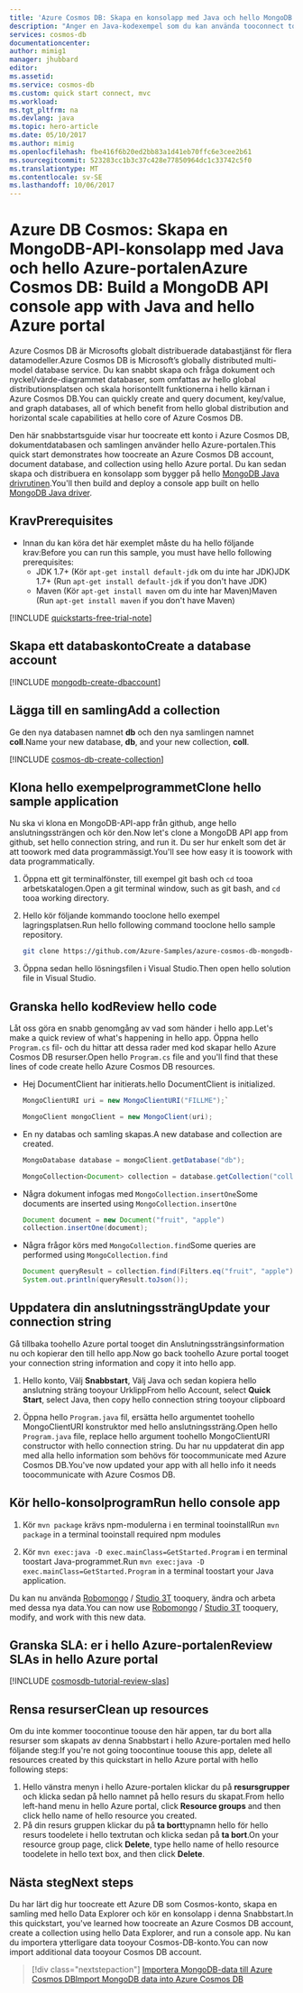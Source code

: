 ```yaml
---
title: 'Azure Cosmos DB: Skapa en konsolapp med Java och hello MongoDB API | Microsoft Docs'
description: "Anger en Java-kodexempel som du kan använda tooconnect tooand query hello Azure Cosmos DB MongoDB API"
services: cosmos-db
documentationcenter: 
author: mimig1
manager: jhubbard
editor: 
ms.assetid: 
ms.service: cosmos-db
ms.custom: quick start connect, mvc
ms.workload: 
ms.tgt_pltfrm: na
ms.devlang: java
ms.topic: hero-article
ms.date: 05/10/2017
ms.author: mimig
ms.openlocfilehash: fbe416f6b20ed2bb83a1d41eb70ffc6e3cee2b61
ms.sourcegitcommit: 523283cc1b3c37c428e77850964dc1c33742c5f0
ms.translationtype: MT
ms.contentlocale: sv-SE
ms.lasthandoff: 10/06/2017
---
```

# <a name="azure-cosmos-db-build-a-mongodb-api-console-app-with-java-and-hello-azure-portal"></a><span data-ttu-id="9dd87-103">Azure DB Cosmos: Skapa en MongoDB-API-konsolapp med Java och hello Azure-portalen</span><span class="sxs-lookup"><span data-stu-id="9dd87-103">Azure Cosmos DB: Build a MongoDB API console app with Java and hello Azure portal</span></span>

<span data-ttu-id="9dd87-104">Azure Cosmos DB är Microsofts globalt distribuerade databastjänst för flera datamodeller.</span><span class="sxs-lookup"><span data-stu-id="9dd87-104">Azure Cosmos DB is Microsoft’s globally distributed multi-model database service.</span></span> <span data-ttu-id="9dd87-105">Du kan snabbt skapa och fråga dokument och nyckel/värde-diagrammet databaser, som omfattas av hello global distributionsplatsen och skala horisontellt funktionerna i hello kärnan i Azure Cosmos DB.</span><span class="sxs-lookup"><span data-stu-id="9dd87-105">You can quickly create and query document, key/value, and graph databases, all of which benefit from hello global distribution and horizontal scale capabilities at hello core of Azure Cosmos DB.</span></span> 

<span data-ttu-id="9dd87-106">Den här snabbstartsguide visar hur toocreate ett konto i Azure Cosmos DB, dokumentdatabasen och samlingen använder hello Azure-portalen.</span><span class="sxs-lookup"><span data-stu-id="9dd87-106">This quick start demonstrates how toocreate an Azure Cosmos DB account, document database, and collection using hello Azure portal.</span></span> <span data-ttu-id="9dd87-107">Du kan sedan skapa och distribuera en konsolapp som bygger på hello [MongoDB Java drivrutinen](https://docs.mongodb.com/ecosystem/drivers/java/).</span><span class="sxs-lookup"><span data-stu-id="9dd87-107">You'll then build and deploy a console app built on hello [MongoDB Java driver](https://docs.mongodb.com/ecosystem/drivers/java/).</span></span> 

## <a name="prerequisites"></a><span data-ttu-id="9dd87-108">Krav</span><span class="sxs-lookup"><span data-stu-id="9dd87-108">Prerequisites</span></span>

* <span data-ttu-id="9dd87-109">Innan du kan köra det här exemplet måste du ha hello följande krav:</span><span class="sxs-lookup"><span data-stu-id="9dd87-109">Before you can run this sample, you must have hello following prerequisites:</span></span>
   * <span data-ttu-id="9dd87-110">JDK 1.7+ (Kör `apt-get install default-jdk` om du inte har JDK)</span><span class="sxs-lookup"><span data-stu-id="9dd87-110">JDK 1.7+ (Run `apt-get install default-jdk` if you don't have JDK)</span></span>
   * <span data-ttu-id="9dd87-111">Maven (Kör `apt-get install maven` om du inte har Maven)</span><span class="sxs-lookup"><span data-stu-id="9dd87-111">Maven (Run `apt-get install maven` if you don't have Maven)</span></span>

[!INCLUDE [quickstarts-free-trial-note](../../includes/quickstarts-free-trial-note.md)]

## <a name="create-a-database-account"></a><span data-ttu-id="9dd87-112">Skapa ett databaskonto</span><span class="sxs-lookup"><span data-stu-id="9dd87-112">Create a database account</span></span>

[!INCLUDE [mongodb-create-dbaccount](../../includes/cosmos-db-create-dbaccount-mongodb.md)]

## <a name="add-a-collection"></a><span data-ttu-id="9dd87-113">Lägga till en samling</span><span class="sxs-lookup"><span data-stu-id="9dd87-113">Add a collection</span></span>

<span data-ttu-id="9dd87-114">Ge den nya databasen namnet **db** och den nya samlingen namnet **coll**.</span><span class="sxs-lookup"><span data-stu-id="9dd87-114">Name your new database, **db**, and your new collection, **coll**.</span></span>

[!INCLUDE [cosmos-db-create-collection](../../includes/cosmos-db-create-collection.md)]

## <a name="clone-hello-sample-application"></a><span data-ttu-id="9dd87-115">Klona hello exempelprogrammet</span><span class="sxs-lookup"><span data-stu-id="9dd87-115">Clone hello sample application</span></span>

<span data-ttu-id="9dd87-116">Nu ska vi klona en MongoDB-API-app från github, ange hello anslutningssträngen och kör den.</span><span class="sxs-lookup"><span data-stu-id="9dd87-116">Now let's clone a MongoDB API app from github, set hello connection string, and run it.</span></span> <span data-ttu-id="9dd87-117">Du ser hur enkelt som det är att toowork med data programmässigt.</span><span class="sxs-lookup"><span data-stu-id="9dd87-117">You'll see how easy it is toowork with data programmatically.</span></span> 

1. <span data-ttu-id="9dd87-118">Öppna ett git terminalfönster, till exempel git bash och `cd` tooa arbetskatalogen.</span><span class="sxs-lookup"><span data-stu-id="9dd87-118">Open a git terminal window, such as git bash, and `cd` tooa working directory.</span></span>  

2. <span data-ttu-id="9dd87-119">Hello kör följande kommando tooclone hello exempel lagringsplatsen.</span><span class="sxs-lookup"><span data-stu-id="9dd87-119">Run hello following command tooclone hello sample repository.</span></span> 

    ```bash
    git clone https://github.com/Azure-Samples/azure-cosmos-db-mongodb-java-getting-started.git
    ```

3. <span data-ttu-id="9dd87-120">Öppna sedan hello lösningsfilen i Visual Studio.</span><span class="sxs-lookup"><span data-stu-id="9dd87-120">Then open hello solution file in Visual Studio.</span></span> 

## <a name="review-hello-code"></a><span data-ttu-id="9dd87-121">Granska hello kod</span><span class="sxs-lookup"><span data-stu-id="9dd87-121">Review hello code</span></span>

<span data-ttu-id="9dd87-122">Låt oss göra en snabb genomgång av vad som händer i hello app.</span><span class="sxs-lookup"><span data-stu-id="9dd87-122">Let's make a quick review of what's happening in hello app.</span></span> <span data-ttu-id="9dd87-123">Öppna hello `Program.cs` fil- och du hittar att dessa rader med kod skapar hello Azure Cosmos DB resurser.</span><span class="sxs-lookup"><span data-stu-id="9dd87-123">Open hello `Program.cs` file and you'll find that these lines of code create hello Azure Cosmos DB resources.</span></span> 

* <span data-ttu-id="9dd87-124">Hej DocumentClient har initierats.</span><span class="sxs-lookup"><span data-stu-id="9dd87-124">hello DocumentClient is initialized.</span></span>

    ```java
    MongoClientURI uri = new MongoClientURI("FILLME");`

    MongoClient mongoClient = new MongoClient(uri);            
    ```

* <span data-ttu-id="9dd87-125">En ny databas och samling skapas.</span><span class="sxs-lookup"><span data-stu-id="9dd87-125">A new database and collection are created.</span></span>

    ```java
    MongoDatabase database = mongoClient.getDatabase("db");

    MongoCollection<Document> collection = database.getCollection("coll");
    ```

* <span data-ttu-id="9dd87-126">Några dokument infogas med `MongoCollection.insertOne`</span><span class="sxs-lookup"><span data-stu-id="9dd87-126">Some documents are inserted using `MongoCollection.insertOne`</span></span>

    ```java
    Document document = new Document("fruit", "apple")
    collection.insertOne(document);
    ```

* <span data-ttu-id="9dd87-127">Några frågor körs med `MongoCollection.find`</span><span class="sxs-lookup"><span data-stu-id="9dd87-127">Some queries are performed using `MongoCollection.find`</span></span>

    ```java
    Document queryResult = collection.find(Filters.eq("fruit", "apple")).first();
    System.out.println(queryResult.toJson());       
    ```

## <a name="update-your-connection-string"></a><span data-ttu-id="9dd87-128">Uppdatera din anslutningssträng</span><span class="sxs-lookup"><span data-stu-id="9dd87-128">Update your connection string</span></span>

<span data-ttu-id="9dd87-129">Gå tillbaka toohello Azure portal tooget din Anslutningssträngsinformation nu och kopierar den till hello app.</span><span class="sxs-lookup"><span data-stu-id="9dd87-129">Now go back toohello Azure portal tooget your connection string information and copy it into hello app.</span></span>

1. <span data-ttu-id="9dd87-130">Hello konto, Välj **Snabbstart**, Välj Java och sedan kopiera hello anslutning sträng tooyour Urklipp</span><span class="sxs-lookup"><span data-stu-id="9dd87-130">From hello Account, select **Quick Start**, select Java, then copy hello connection string tooyour clipboard</span></span>

2. <span data-ttu-id="9dd87-131">Öppna hello `Program.java` fil, ersätta hello argumentet toohello MongoClientURI konstruktor med hello anslutningssträng.</span><span class="sxs-lookup"><span data-stu-id="9dd87-131">Open hello `Program.java` file, replace hello argument toohello MongoClientURI constructor with hello connection string.</span></span> <span data-ttu-id="9dd87-132">Du har nu uppdaterat din app med alla hello information som behövs för toocommunicate med Azure Cosmos DB.</span><span class="sxs-lookup"><span data-stu-id="9dd87-132">You've now updated your app with all hello info it needs toocommunicate with Azure Cosmos DB.</span></span> 
    
## <a name="run-hello-console-app"></a><span data-ttu-id="9dd87-133">Kör hello-konsolprogram</span><span class="sxs-lookup"><span data-stu-id="9dd87-133">Run hello console app</span></span>

1. <span data-ttu-id="9dd87-134">Kör `mvn package` krävs npm-modulerna i en terminal tooinstall</span><span class="sxs-lookup"><span data-stu-id="9dd87-134">Run `mvn package` in a terminal tooinstall required npm modules</span></span>

2. <span data-ttu-id="9dd87-135">Kör `mvn exec:java -D exec.mainClass=GetStarted.Program` i en terminal toostart Java-programmet.</span><span class="sxs-lookup"><span data-stu-id="9dd87-135">Run `mvn exec:java -D exec.mainClass=GetStarted.Program` in a terminal toostart your Java application.</span></span>

<span data-ttu-id="9dd87-136">Du kan nu använda [Robomongo](mongodb-robomongo.md) / [Studio 3T](mongodb-mongochef.md) tooquery, ändra och arbeta med dessa nya data.</span><span class="sxs-lookup"><span data-stu-id="9dd87-136">You can now use [Robomongo](mongodb-robomongo.md) / [Studio 3T](mongodb-mongochef.md) tooquery, modify, and work with this new data.</span></span>

## <a name="review-slas-in-hello-azure-portal"></a><span data-ttu-id="9dd87-137">Granska SLA: er i hello Azure-portalen</span><span class="sxs-lookup"><span data-stu-id="9dd87-137">Review SLAs in hello Azure portal</span></span>

[!INCLUDE [cosmosdb-tutorial-review-slas](../../includes/cosmos-db-tutorial-review-slas.md)]

## <a name="clean-up-resources"></a><span data-ttu-id="9dd87-138">Rensa resurser</span><span class="sxs-lookup"><span data-stu-id="9dd87-138">Clean up resources</span></span>

<span data-ttu-id="9dd87-139">Om du inte kommer toocontinue toouse den här appen, tar du bort alla resurser som skapats av denna Snabbstart i hello Azure-portalen med hello följande steg:</span><span class="sxs-lookup"><span data-stu-id="9dd87-139">If you're not going toocontinue toouse this app, delete all resources created by this quickstart in hello Azure portal with hello following steps:</span></span>

1. <span data-ttu-id="9dd87-140">Hello vänstra menyn i hello Azure-portalen klickar du på **resursgrupper** och klicka sedan på hello namnet på hello resurs du skapat.</span><span class="sxs-lookup"><span data-stu-id="9dd87-140">From hello left-hand menu in hello Azure portal, click **Resource groups** and then click hello name of hello resource you created.</span></span> 
2. <span data-ttu-id="9dd87-141">På din resurs gruppen klickar du på **ta bort**typnamn hello för hello resurs toodelete i hello textrutan och klicka sedan på **ta bort**.</span><span class="sxs-lookup"><span data-stu-id="9dd87-141">On your resource group page, click **Delete**, type hello name of hello resource toodelete in hello text box, and then click **Delete**.</span></span>

## <a name="next-steps"></a><span data-ttu-id="9dd87-142">Nästa steg</span><span class="sxs-lookup"><span data-stu-id="9dd87-142">Next steps</span></span>

<span data-ttu-id="9dd87-143">Du har lärt dig hur toocreate ett Azure DB som Cosmos-konto, skapa en samling med hello Data Explorer och kör en konsolapp i denna Snabbstart.</span><span class="sxs-lookup"><span data-stu-id="9dd87-143">In this quickstart, you've learned how toocreate an Azure Cosmos DB account, create a collection using hello Data Explorer, and run a console app.</span></span> <span data-ttu-id="9dd87-144">Nu kan du importera ytterligare data tooyour Cosmos-DB-konto.</span><span class="sxs-lookup"><span data-stu-id="9dd87-144">You can now import additional data tooyour Cosmos DB account.</span></span> 

> [!div class="nextstepaction"]
> [<span data-ttu-id="9dd87-145">Importera MongoDB-data till Azure Cosmos DB</span><span class="sxs-lookup"><span data-stu-id="9dd87-145">Import MongoDB data into Azure Cosmos DB</span></span>](mongodb-migrate.md)


